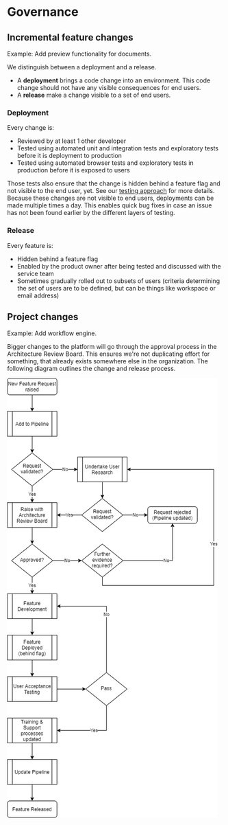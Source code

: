# Governance

## Incremental feature changes

Example: Add preview functionality for documents.

We distinguish between a deployment and a release.

- A **deployment** brings a code change into an environment. This code change should not have any visible consequences for end users.
- A **release** make a change visible to a set of end users.

### Deployment

Every change is:

- Reviewed by at least 1 other developer
- Tested using automated unit and integration tests and exploratory tests before it is deployment to production
- Tested using automated browser tests and exploratory tests in production before it is exposed to users

Those tests also ensure that the change is hidden behind a feature flag and not visible to the end user, yet. See our [testing approach](testing/test-approach.md) for more details. Because these changes are not visible to end users, deployments can be made multiple times a day. This enables quick bug fixes in case an issue has not been found earlier by the different layers of testing.

### Release

Every feature is:

- Hidden behind a feature flag
- Enabled by the product owner after being tested and discussed with the service team
- Sometimes gradually rolled out to subsets of users (criteria determining the set of users are to be defined, but can be things like workspace or email address)

## Project changes

Example: Add workflow engine.

Bigger changes to the platform will go through the approval process in the Architecture Review Board. This ensures we're not duplicating effort for something, that already exists somewhere else in the organization. The following diagram outlines the change and release process.

![](./change-release-process.png)
